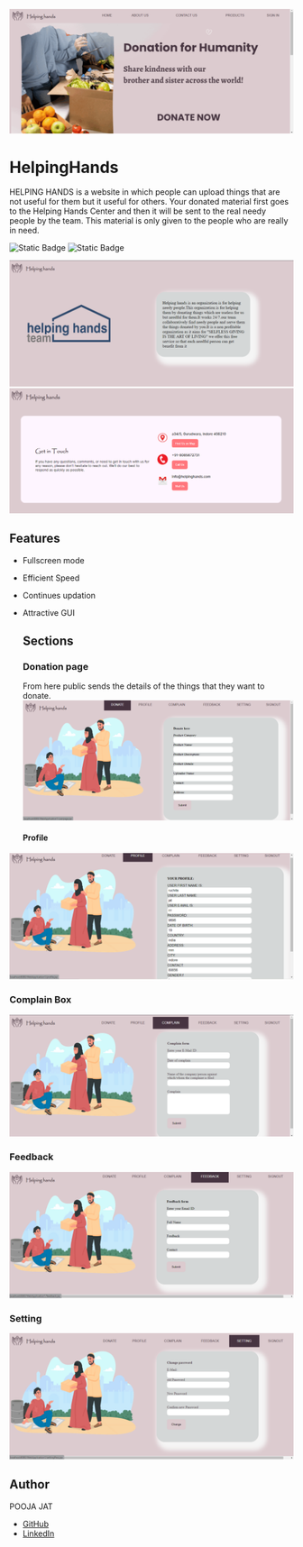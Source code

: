 ![j1](https://github.com/poojajat/Helping-Hands/blob/master/H11.png)
# HelpingHands
HELPING HANDS is a website in which people can upload things that are not useful for them but it useful for others.
Your donated material first goes to the Helping Hands Center and then it will be sent to the real needy people by the team. This material is only given to the people who are really in need.

![Static Badge](https://img.shields.io/badge/Frontend-HTML%2CCSS%2CJava%20script-brightgreen)
![Static Badge](https://img.shields.io/badge/Backtend-Advance%20Java-brightgreen)

![j1](https://github.com/poojajat/Helping-Hands/blob/master/H0.png)
![j1](https://github.com/poojajat/Helping-Hands/blob/master/H2.png)

## Features
- Fullscreen mode
- Efficient Speed
- Continues updation
- Attractive GUI

  ## Sections
  ### Donation page
  From here public sends the details of the things that they want to donate. 
![j1](https://github.com/poojajat/Helping-Hands/blob/master/H4.png)

  #### Profile
 ![j1](https://github.com/poojajat/Helping-Hands/blob/master/H5.png)

  ### Complain Box
 ![j1](https://github.com/poojajat/Helping-Hands/blob/master/H6.png)

  ### Feedback
 ![j1](https://github.com/poojajat/Helping-Hands/blob/master/H7.png)

 ### Setting
 ![j1](https://github.com/poojajat/Helping-Hands/blob/master/H8.png)

 ## Author
POOJA JAT
- [GitHub](https://www.github.com/poojajat)
- [LinkedIn](https://www.linkedin.com/in/pooja-jat)
  
